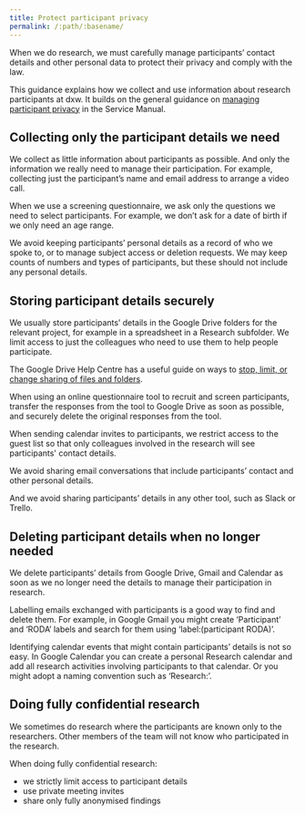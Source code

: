 ```yaml
---
title: Protect participant privacy
permalink: /:path/:basename/
---
```

When we do research, we must carefully manage participants’ contact details and
other personal data to protect their privacy and comply with the law.

This guidance explains how we collect and use information about research
participants at dxw. It builds on the general guidance on
[managing participant privacy](https://www.gov.uk/service-manual/user-research/managing-user-research-data-participant-privacy)
in the Service Manual.

## Collecting only the participant details we need

We collect as little information about participants as possible. And only the
information we really need to manage their participation. For example,
collecting just the participant’s name and email address to arrange a video
call.

When we use a screening questionnaire, we ask only the questions we need to
select participants. For example, we don’t ask for a date of birth if we only
need an age range.

We avoid keeping participants’ personal details as a record of who we spoke to,
or to manage subject access or deletion requests. We may keep counts of numbers
and types of participants, but these should not include any personal details.

## Storing participant details securely

We usually store participants’ details in the Google Drive folders for the
relevant project, for example in a spreadsheet in a Research subfolder. We limit
access to just the colleagues who need to use them to help people participate.

The Google Drive Help Centre has a useful guide on ways to
[stop, limit, or change sharing of files and folders](https://support.google.com/drive/answer/2494893).

When using an online questionnaire tool to recruit and screen participants,
transfer the responses from the tool to Google Drive as soon as possible, and
securely delete the original responses from the tool.

When sending calendar invites to participants, we restrict access to the guest
list so that only colleagues involved in the research will see participants'
contact details.

We avoid sharing email conversations that include participants’ contact and
other personal details.

And we avoid sharing participants’ details in any other tool, such as Slack or
Trello.

## Deleting participant details when no longer needed

We delete participants’ details from Google Drive, Gmail and Calendar as soon as
we no longer need the details to manage their participation in research.

Labelling emails exchanged with participants is a good way to find and delete
them. For example, in Google Gmail you might create ‘Participant’ and ‘RODA’
labels and search for them using ‘label:(participant RODA)’.

Identifying calendar events that might contain participants’ details is not so
easy. In Google Calendar you can create a personal Research calendar and add all
research activities involving participants to that calendar. Or you might adopt
a naming convention such as ‘Research:’.

## Doing fully confidential research

We sometimes do research where the participants are known only to the
researchers. Other members of the team will not know who participated in the
research.

When doing fully confidential research:

* we strictly limit access to participant details
* use private meeting invites
* share only fully anonymised findings
